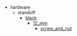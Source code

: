 * hardware
  * standoff
    * [black](hardware/standoff/black)
      * [12_mm](hardware/standoff/black/12_mm)
        * [screw_and_nut](screw_and_nut)
